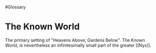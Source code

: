 #Glossary 
# The Known World

The primary setting of "Heavens Above; Gardens Below". The Known World, is nevertheless an infinitesimally small part of the greater [[Nyx]].